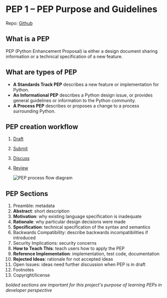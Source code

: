 # PEP 1 – PEP Purpose and Guidelines

Repo: [Github](https://github.com/python/peps)

## What is a PEP

PEP (Python Enhancement Proposal) ia either a design document sharing information or a technical
specification of a new feature.

## What are types of PEP

- **A Standards Track PEP** describes a new feature or implementation for Python.
- **An Informational PEP** describes a Python design issue, or provides general guidelines or information to the Python community.
- **A Process PEP** describes or proposes a change to a process surrounding Python.

## PEP creation workflow

1. [Draft](https://peps.python.org/pep-0001/#start-with-an-idea-for-python)
2. [Submit](https://peps.python.org/pep-0001/#submitting-a-pep)
3. [Discuss](https://peps.python.org/pep-0001/#discussing-a-pep)
4. [Review](https://peps.python.org/pep-0001/#pep-review-resolution)

   ![PEP process flow diagram](https://peps.python.org/_images/process_flow.svg)

## PEP Sections

1. Preamble: metadata
2. **Abstract**: short description
3. **Motivation**: why existing language specification is inadequate
4. **Rationale**: why particular design decisions were made
5. **Specification**: technical specification of the syntax and semantics
6. Backwards Compatibility: describe backwards incompatibilities if introduced
7. Security Implications: security concerns
8. **How to Teach This**: teach users how to apply the PEP
9. **Reference Implementation**: implementation, test code, documentation
10. **Rejected Ideas**: rationale for not accepted ideas
11. Open Issues: ideas need further discussion when PEP is in draft
12. Footnotes
13. Copyright/license

*bolded sections are important for this project's purpose of learning PEPs in
developer perspective*
